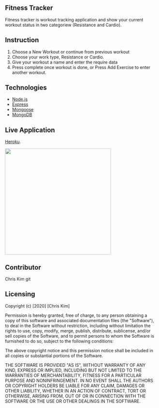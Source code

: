 ## Fitness Tracker
Fitness tracker is workout tracking application and show your current workout status in two categoriew (Resistance and Cardio).

## Instruction
1) Choose a New Workout or continue from previous workout
2) Choose your work type, Resistance or Cardio. 
3) Give your workout a name and enter the require data
4) Press complete once workout is done, or Press Add Exercise to enter another workout. 



## Technologies
* [Node.js](https://nodejs.org/en/)
* [Express](https://expressjs.com/)
* [Mongoose](https://mongoosejs.com/)
* [MongoDB](https://www.mongodb.com/)

## Live Application
[Heroku](https://aqueous-waters-10925.herokuapp.com/).

<img src="./public/assets/fitness.png" width="350">

## Contributor
Chris Kim
git 
## Licensing
Copyright (c) [2020] [Chris Kim]

Permission is hereby granted, free of charge, to any person obtaining a copy of this software and associated documentation files (the "Software"), to deal in the Software without restriction, including without limitation the rights to use, copy, modify, merge, publish, distribute, sublicense, and/or sell copies of the Software, and to permit persons to whom the Software is furnished to do so, subject to the following conditions:

The above copyright notice and this permission notice shall be included in all copies or substantial portions of the Software.

THE SOFTWARE IS PROVIDED "AS IS", WITHOUT WARRANTY OF ANY KIND, EXPRESS OR IMPLIED, INCLUDING BUT NOT LIMITED TO THE WARRANTIES OF MERCHANTABILITY, FITNESS FOR A PARTICULAR PURPOSE AND NONINFRINGEMENT. IN NO EVENT SHALL THE AUTHORS OR COPYRIGHT HOLDERS BE LIABLE FOR ANY CLAIM, DAMAGES OR OTHER LIABILITY, WHETHER IN AN ACTION OF CONTRACT, TORT OR OTHERWISE, ARISING FROM, OUT OF OR IN CONNECTION WITH THE SOFTWARE OR THE USE OR OTHER DEALINGS IN THE SOFTWARE.